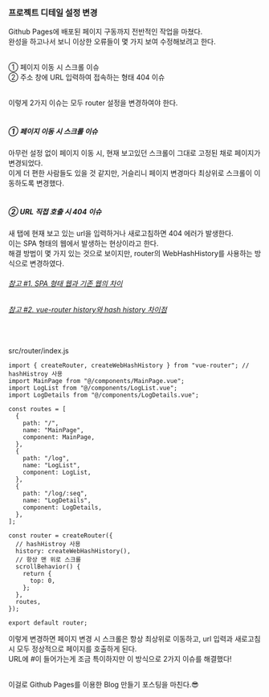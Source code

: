 ### 프로젝트 디테일 설정 변경

Github Pages에 배포된 페이지 구동까지 전반적인 작업을 마쳤다.<br/>
완성을 하고나서 보니 이상한 오류들이 몇 가지 보여 수정해보려고 한다.
<br/><br/>

① 페이지 이동 시 스크롤 이슈<br/>
② 주소 창에 URL 입력하여 접속하는 형태 404 이슈
<br/><br/>

이렇게 2가지 이슈는 모두 router 설정을 변경하여야 한다.
<br/><br/>

##### ① 페이지 이동 시 스크롤 이슈

아무런 설정 없이 페이지 이동 시, 현재 보고있던 스크롤이 그대로 고정된 채로 페이지가 변경되었다.<br/>
이게 더 편한 사람들도 있을 것 같지만, 거슬리니 페이지 변경마다 최상위로 스크롤이 이동하도록 변경했다.<br/>
<br/>

##### ② URL 직접 호출 시 404 이슈

새 탭에 현재 보고 있는 url을 입력하거나 새로고침하면 404 에러가 발생한다.<br/>
이는 SPA 형태의 웹에서 발생하는 현상이라고 한다.<br/>
해결 방법이 몇 가지 있는 것으로 보이지만, router의 WebHashHistory를 사용하는 방식으로 변경하였다.

###### [참고 #1. SPA 형태 웹과 기존 웹의 차이](https://velog.io/@gwanuuoo/SPA%EB%8A%94-%EA%B8%B0%EC%A1%B4-%EC%9B%B9%EC%82%AC%EC%9D%B4%ED%8A%B8%EC%99%80-%EC%B0%A8%EC%9D%B4)

###### [참고 #2. vue-router history와 hash history 차이점](https://happy-coding-day.tistory.com/entry/Vue-vue-router%EC%97%90%EC%84%9C-Hash-Mode-Vs-History-Mode-%EC%B0%A8%EC%9D%B4%EC%A0%90%EC%9D%80-%EB%AC%B4%EC%97%87%EC%9D%B8%EA%B0%80)

<br/>

src/router/index.js

```
import { createRouter, createWebHashHistory } from "vue-router"; // hashHistroy 사용
import MainPage from "@/components/MainPage.vue";
import LogList from "@/components/LogList.vue";
import LogDetails from "@/components/LogDetails.vue";

const routes = [
  {
    path: "/",
    name: "MainPage",
    component: MainPage,
  },
  {
    path: "/log",
    name: "LogList",
    component: LogList,
  },
  {
    path: "/log/:seq",
    name: "LogDetails",
    component: LogDetails,
  },
];

const router = createRouter({
  // hashHistroy 사용
  history: createWebHashHistory(),
  // 항상 맨 위로 스크롤
  scrollBehavior() {
    return {
      top: 0,
    };
  },
  routes,
});

export default router;
```

이렇게 변경하면 페이지 변경 시 스크롤은 항상 최상위로 이동하고, url 입력과 새로고침 시 모두 정상적으로 페이지를 호출하게 된다.<br/>
URL에 #이 들어가는게 조금 특이하지만 이 방식으로 2가지 이슈를 해결했다!
<br/><br/>

이걸로 Github Pages를 이용한 Blog 만들기 포스팅을 마친다.😎<br/>
